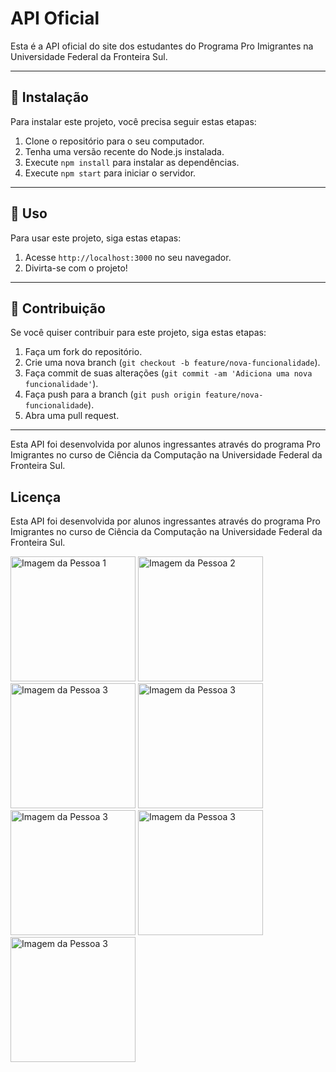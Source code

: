 # API Oficial 

Esta é a API oficial do site dos estudantes do Programa Pro Imigrantes na Universidade Federal da Fronteira Sul.

---

## 🚀 Instalação

Para instalar este projeto, você precisa seguir estas etapas:

1. Clone o repositório para o seu computador.
2. Tenha uma versão recente do Node.js instalada.
3. Execute `npm install` para instalar as dependências.
4. Execute `npm start` para iniciar o servidor.

---

## 📝 Uso

Para usar este projeto, siga estas etapas:

1. Acesse `http://localhost:3000` no seu navegador.
2. Divirta-se com o projeto!

---

## 🤝 Contribuição

Se você quiser contribuir para este projeto, siga estas etapas:

1. Faça um fork do repositório.
2. Crie uma nova branch (`git checkout -b feature/nova-funcionalidade`).
3. Faça commit de suas alterações (`git commit -am 'Adiciona uma nova funcionalidade'`).
4. Faça push para a branch (`git push origin feature/nova-funcionalidade`).
5. Abra uma pull request.

---

Esta API foi desenvolvida por alunos ingressantes através do programa Pro Imigrantes no curso de Ciência da Computação na Universidade Federal da Fronteira Sul.

## Licença


Esta API foi desenvolvida por alunos ingressantes através do programa Pro Imigrantes no curso de Ciência da Computação na Universidade Federal da Fronteira Sul.




[<img src="https://avatars.githubusercontent.com/u/98717411?v=4" alt="Imagem da Pessoa 1" style="width:200px;height:200px;">](https://github.com/angemydelson)
[<img src="https://avatars.githubusercontent.com/u/100454337?v=4" alt="Imagem da Pessoa 2" style="width:200px;height:200px;">](https://github.com/Jacquet12)
[<img src="https://avatars.githubusercontent.com/u/105392673?v=4" alt="Imagem da Pessoa 3" style="width:200px;height:200px;">](https://github.com/loudedje)
[<img src="https://avatars.githubusercontent.com/u/114761552?v=4" alt="Imagem da Pessoa 3" style="width:200px;height:200px;">](https://github.com/Jeffleyg)
[<img src="https://avatars.githubusercontent.com/u/115166450?v=4" alt="Imagem da Pessoa 3" style="width:200px;height:200px;">](https://github.com/ashleysaintlouis)
[<img src="https://avatars.githubusercontent.com/u/123388945?v=4" alt="Imagem da Pessoa 3" style="width:200px;height:200px;">](https://github.com/Lindy20l)
[<img src="https://avatars.githubusercontent.com/u/56324874?v=4" alt="Imagem da Pessoa 3" style="width:200px;height:200px;">](https://github.com/babas175)